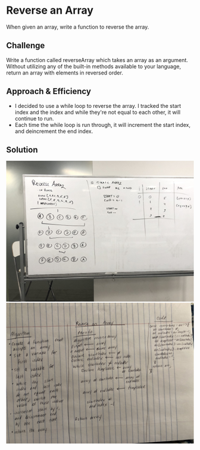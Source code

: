 # Reverse an Array
When given an array, write a function to reverse the array.

## Challenge
Write a function called reverseArray which takes an array as an argument. Without utilizing any of the built-in methods available to your language, return an array with elements in reversed order.

## Approach & Efficiency
* I decided to use a while loop to reverse the array. I tracked the start index and the index and while they're not equal to each other, it will continue to run.  
* Each time the while loop is run through, it will increment the start index, and deincrement the end index.

## Solution
![Whiteboard](../../assets/array-reverse.jpg)
![Whiteboard](../../assets/array-reverse2.jpg)

